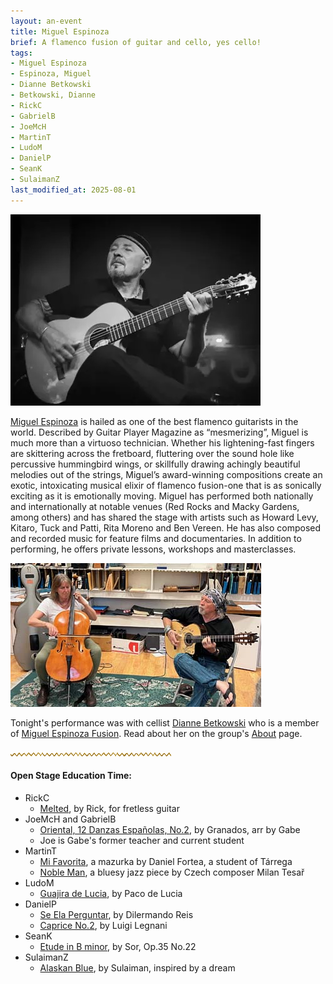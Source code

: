 ```yaml
---
layout: an-event
title: Miguel Espinoza
brief: A flamenco fusion of guitar and cello, yes cello!
tags:
- Miguel Espinoza
- Espinoza, Miguel
- Dianne Betkowski
- Betkowski, Dianne
- RickC
- GabrielB
- JoeMcH
- MartinT
- LudoM
- DanielP
- SeanK
- SulaimanZ
last_modified_at: 2025-08-01
---
```

![MiguelEspinoza](/pics/20250428-MiguelEspinoza.jpg)

[Miguel Espinoza](https://www.facebook.com/miguelespinozafusion/) 
is hailed as one of the best flamenco guitarists in the world. Described by Guitar Player Magazine as “mesmerizing”, Miguel is much more than a virtuoso technician. Whether his lightening-fast fingers are skittering across the fretboard, fluttering over the sound hole like percussive hummingbird wings, or skillfully drawing achingly beautiful melodies out of the strings, Miguel’s award-winning compositions create an exotic, intoxicating musical elixir of flamenco fusion-one that is as sonically exciting as it is emotionally moving. Miguel has performed both nationally and internationally at notable venues (Red Rocks and Macky Gardens, among others) and has shared the stage with artists such as Howard Levy, Kitaro, Tuck and Patti, Rita Moreno and Ben Vereen. He has also composed and recorded music for feature films and documentaries. In addition to performing, he offers private lessons, workshops and masterclasses.

![Dianne and Miguel](/pics/20250428-Dianne-Miguel.jpg)

Tonight's performance was with cellist [Dianne Betkowski](https://www.facebook.com/dianne.betkowski/) who is a member of [Miguel Espinoza Fusion](https://miguelespinozafusion.com/).  Read about her on the group's [About](https://miguelespinozafusion.com/about) page.

![line](/pics/wgly-line.png)

#### Open Stage Education Time: ####
* RickC
   - <ins>Melted</ins>, by Rick, for fretless guitar
* JoeMcH and GabrielB
   - [Oriental, 12 Danzas Españolas, No.2](https://www.youtube.com/watch?v=WV3KOQocmb4), by Granados, arr by Gabe
   - Joe is Gabe's former teacher and current student
* MartinT
   - [Mi Favorita](https://www.youtube.com/watch?v=DR-gNQNXxhs), a mazurka by Daniel Fortea, a student of Tárrega
   - <ins>Noble Man</ins>, a bluesy jazz piece by Czech composer Milan Tesař
* LudoM
   - [Guajira de Lucia](https://www.youtube.com/watch?v=9UYjc75ZV6E), by Paco de Lucia
* DanielP
   - [Se Ela Perguntar](https://www.youtube.com/watch?v=LmQt3X4wKSE&t=8s), by Dilermando Reis
   - [Caprice No.2](https://www.youtube.com/watch?v=qnhT1PWmJCw), by Luigi Legnani
* SeanK
   - [Etude in B minor](https://www.youtube.com/watch?v=ShEBq6247Pg), by Sor, Op.35 No.22
* SulaimanZ
   - [Alaskan Blue](https://www.youtube.com/watch?v=FoJeMWfy3RM), by Sulaiman, inspired by a dream
